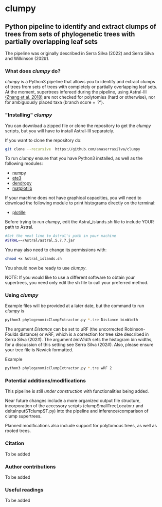 # clumpy
## Python pipeline to identify and extract clumps of trees from sets of phylogenetic trees with partially overlapping leaf sets

The pipeline was originally described in Serra Silva (2022) and Serra Silva and Wilkinson (202#).

### What does *clumpy* do?

*clumpy* is a Python3 pipeline that allows you to identify and extract clumps of trees from sets of trees with completely or partially overlapping leaf sets. At the moment, supertrees infereed during the pipeline, using Astral-III [(Zhang et al. 2018)](https://github.com/smirarab/ASTRAL) are not checked for polytomies (hard or otherwise), nor for ambiguously placed taxa (branch score = '?').

### "Installing" *clumpy*
You can download a zipped file or clone the repository to get the *clumpy* scripts, but you will have to install Astral-III separately.

If you want to clone the repository do:

```sh
git clone --recursive  https://github.com/anaserrasilva/clumpy
```

To run *clumpy* ensure that you have Python3 installed, as well as the following modules: 
  * [numpy](https://numpy.org/)
  * [ete3](http://etetoolkit.org/)
  * [dendropy](https://dendropy.org/)
  * [matplotlib](https://matplotlib.org/)
  
If your machine does not have graphical  capacities, you will need to download the following module to print histograms directly on the terminal:
  * [plotille](https://github.com/tammoippen/plotille)

Before trying to run *clumpy*, edit the Astral_islands.sh file to include YOUR path to Astral.

```sh
#Set the next line to Astral's path in your machine
ASTRAL=~/Astral/astral.5.7.7.jar
```

You may also need to change its permissions with:

```sh
chmod +x Astral_islands.sh
```

You should now be ready to use *clumpy*.

NOTE: If you would like to use a different software to obtain your supertrees, you need only edit the sh file to call your preferred method.

### Using *clumpy*

Example files will be provided at a later date, but the command to run *clumpy* is 

```sh
python3 phylogenomicClumpExtractor.py *.tre Distance binWidth
```

The argument *Distance* can be set to uRF (the uncorrected Robinson-Foulds distance) or wRF, which is a correction for tree size described in Serra Silva (202#). The argument *binWidth* sets the histogram bin widths, for a discussion of this setting see Serra Silva (202#). Also, please ensure your tree file is Newick formatted.

Example
```sh
python3 phylogenomicClumpExtractor.py *.tre wRF 2
```

### Potential additions/modifications

This pipeline is still *under construction* with functionalities being added.

Near future changes include a more organized output file structure, incorporation of the accessory scripts (clumpSmallTreeLocator.r and deltaInputSTclumpST.py) into the pipeline and inference/comparison of clump supertrees.

Planned modifications also include support for polytomous trees, as well as rooted trees.


### Citation

To be added


### Author contributions

To be added


### Useful readings

To be added
